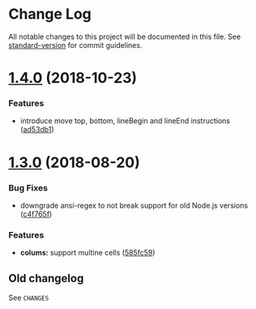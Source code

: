 # Change Log

All notable changes to this project will be documented in this file. See [standard-version](https://github.com/conventional-changelog/standard-version) for commit guidelines.

<a name="1.4.0"></a>
# [1.4.0](https://github.com/medikoo/cli-color/compare/v1.3.0...v1.4.0) (2018-10-23)


### Features

* introduce move top, bottom, lineBegin and lineEnd instructions ([ad53db1](https://github.com/medikoo/cli-color/commit/ad53db1))



<a name="1.3.0"></a>

# [1.3.0](https://github.com/medikoo/cli-color/compare/v1.2.0...v1.3.0) (2018-08-20)

### Bug Fixes

-   downgrade ansi-regex to not break support for old Node.js versions ([c4f765f](https://github.com/medikoo/cli-color/commit/c4f765f))

### Features

-   **colums:** support multine cells ([585fc59](https://github.com/medikoo/cli-color/commit/585fc59))

## Old changelog

See `CHANGES`
